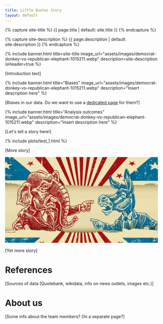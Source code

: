 ```yaml
---
title: Little Quotes Story
layout: default
---
```


{% capture site-title %}
  {{ page.title | default: site.title }}
{% endcapture %}

{% capture site-description %}
  {{ page.description | default: site.description }}
{% endcapture %}

{% include banner.html
  title=site-title
  image_url="assets/images/democrat-donkey-vs-republican-elephant-1015211.webp"
  description=site-description
  isHeader=true
%}

[Introduction text]  

<!-- Missing image source -->
{% include banner.html
  title="Biases"
  image_url="assets/images/democrat-donkey-vs-republican-elephant-1015211.webp"
  description="Insert description here"
%}

[Biases in our data. Do we want to use a [dedicated page](/biases) for them?]

{% include banner.html
  title="Analysis outcomes"
  image_url="assets/images/democrat-donkey-vs-republican-elephant-1015211.webp"
  description="Insert description here"
%}

[Let's tell a story here!] 

<!-- Sample plot -->
{% include plots/test_1.html %}

[More story] 
 
<!-- Sample image inside text -->
![images](assets/images/democrat-donkey-vs-republican-elephant-1015211.webp)

[Yet more story] 

# References

[Sources of data (Quotebank, wikidata, info on news outlets, images etc.)]

# About us

<!-- Imo not needed but I give you the choice :) -->
[Some info about the team members? On a separate page?]

